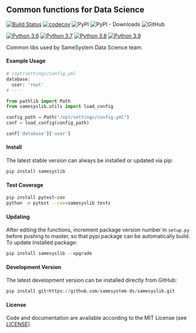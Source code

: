 ## Common functions for Data Science

[![Build Status](https://travis-ci.com/samesystem-ds/samesyslib.svg?branch=master)](https://travis-ci.com/samesystem-ds/samesyslib) 
[![codecov](https://codecov.io/gh/samesystem-ds/samesyslib/branch/master/graph/badge.svg?token=W6fJRyzkU2)](https://codecov.io/gh/samesystem-ds/samesyslib)
![PyPI](https://img.shields.io/pypi/v/samesyslib)
![PyPI - Downloads](https://img.shields.io/pypi/dm/samesyslib)
![GitHub](https://img.shields.io/github/license/samesystem-ds/samesyslib)

[![Python 3.6](https://img.shields.io/badge/python-3.6-blue.svg)](https://www.python.org/downloads/release/python-360/)
[![Python 3.7](https://img.shields.io/badge/python-3.7-blue.svg)](https://www.python.org/downloads/release/python-370/)
[![Python 3.8](https://img.shields.io/badge/python-3.8-blue.svg)](https://www.python.org/downloads/release/python-380/)
[![Python 3.9](https://img.shields.io/badge/python-3.9-blue.svg)](https://www.python.org/downloads/release/python-390/)

Common libs used by SameSystem Data Science team.

#### Example Usage

```python
# /opt/settings/config.yml
database:
  user: 'root'
# ----

from pathlib import Path
from samesyslib.utils import load_config

config_path = Path("/opt/settings/config.yml")
conf = load_config(config_path)

conf['database']['user']
```

#### Install

The latest stable version can always be installed or updated via pip:

```python
pip install samesyslib
```

#### Test Coverage

```bash
pip install pytest-cov
python -m pytest --cov=samesyslib tests
```

#### Updating

After editing the functions, increment package version number in `setup.py` before pushing to master, so that pypi package can be automatically build. To update installed package:

```python
pip install samesyslib --upgrade
```

#### Development Version

The latest development version can be installed directly from GitHub:

```python
pip install git+https://github.com/samesystem-ds/samesyslib.git
```
 
#### License

Code and documentation are available according to the MIT License
(see [LICENSE](https://github.com/samesystem-ds/samesyslib/blob/master/LICENSE)).
